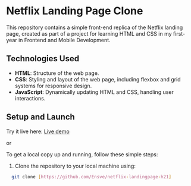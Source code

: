 # Netflix Landing Page Clone

This repository contains a simple front-end replica of the Netflix landing page, created as part of a project for learning HTML and CSS in my first-year in Frontend and Mobile Development. 

## Technologies Used

- **HTML**: Structure of the web page.
- **CSS**: Styling and layout of the web page, including flexbox and grid systems for responsive design.
- **JavaScript**: Dynamically updating HTML and CSS, handling user interactions.

## Setup and Launch

Try it live here: [Live demo]()

or

To get a local copy up and running, follow these simple steps:

1. Clone the repository to your local machine using:
 ```bash
   git clone [https://github.com/Ensve/netflix-landingpage-h21]
